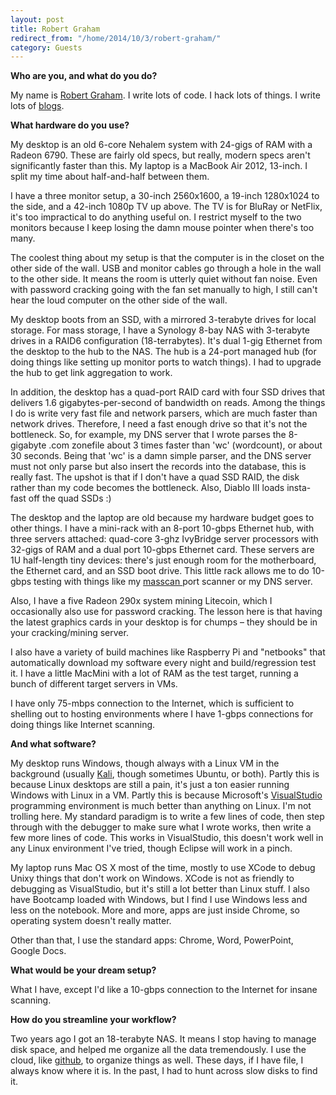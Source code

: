 ```yaml
---
layout: post
title: Robert Graham
redirect_from: "/home/2014/10/3/robert-graham/"
category: Guests
---
```


**Who are you, and what do you do?**

My name is [Robert Graham][1]. I write lots of code. I hack lots of things. I write lots of [blogs][2].

**What hardware do you use?**

My desktop is an old 6-core Nehalem system with 24-gigs of RAM with a Radeon 6790. These are fairly old specs, but really, modern specs aren't significantly faster than this. My laptop is a MacBook Air 2012, 13-inch. I split my time about half-and-half between them.

I have a three monitor setup, a 30-inch 2560x1600, a 19-inch 1280x1024 to the side, and a 42-inch 1080p TV up above. The TV is for BluRay or NetFlix, it's too impractical to do anything useful on. I restrict myself to the two monitors because I keep losing the damn mouse pointer when there's too many.

The coolest thing about my setup is that the computer is in the closet on the other side of the wall. USB and monitor cables go through a hole in the wall to the other side. It means the room is utterly quiet without fan noise. Even with password cracking going with the fan set manually to high, I still can't hear the loud computer on the other side of the wall.

My desktop boots from an SSD, with a mirrored 3-terabyte drives for local storage. For mass storage, I have a Synology 8-bay NAS with 3-terabyte drives in a RAID6 configuration (18-terrabytes). It's dual 1-gig Ethernet from the desktop to the hub to the NAS. The hub is a 24-port managed hub (for doing things like setting up monitor ports to watch things). I had to upgrade the hub to get link aggregation to work.

In addition, the desktop has a quad-port RAID card with four SSD drives that delivers 1.6 gigabytes-per-second of bandwidth on reads. Among the things I do is write very fast file and network parsers, which are much faster than network drives. Therefore, I need a fast enough drive so that it's not the bottleneck. So, for example, my DNS server that I wrote parses the 8-gigabyte .com zonefile about 3 times faster than 'wc' (wordcount), or about 30 seconds. Being that 'wc' is a damn simple parser, and the DNS server must not only parse but also insert the records into the database, this is really fast. The upshot is that if I don't have a quad SSD RAID, the disk rather than my code becomes the bottleneck. Also, Diablo III loads insta-fast off the quad SSDs :)

The desktop and the laptop are old because my hardware budget goes to other things. I have a mini-rack with an 8-port 10-gbps Ethernet hub, with three servers attached: quad-core 3-ghz IvyBridge  server processors with 32-gigs of RAM and a dual port 10-gbps Ethernet card. These servers are 1U half-length tiny devices: there's just enough room for the motherboard, the Ethernet card, and an SSD boot drive. This little rack allows me to do 10-gbps testing with things like my [masscan ][3]port scanner or my DNS server.

Also, I have a five Radeon 290x system mining Litecoin, which I occasionally also use for password cracking. The lesson here is that having the latest graphics cards in your desktop is for chumps – they should be in your cracking/mining server.

I also have a variety of build machines like Raspberry Pi and "netbooks" that automatically download my software every night and build/regression test it. I have a little MacMini with a lot of RAM as the test target, running a bunch of different target servers in VMs.

I have only 75-mbps connection to the Internet, which is sufficient to shelling out to hosting environments where I have 1-gbps connections for doing things like Internet scanning.

**And what software?**

My desktop runs Windows, though always with a Linux VM in the background (usually [Kali][4], though sometimes Ubuntu, or both). Partly this is because Linux desktops are still a pain, it's just a ton easier running Windows with Linux in a VM. Partly this is because Microsoft's [VisualStudio ][5]programming environment is much better than anything on Linux. I'm not trolling here. My standard paradigm is to write a few lines of code, then step through with the debugger to make sure what I wrote works, then write a few more lines of code. This works in VisualStudio, this doesn't work well in any Linux environment I've tried, though Eclipse will work in a pinch.

My laptop runs Mac OS X most of the time, mostly to use XCode to debug Unixy things that don't work on Windows. XCode is not as friendly to debugging as VisualStudio, but it's still a lot better than Linux stuff. I also have Bootcamp loaded with Windows, but I find I use Windows less and less on the notebook. More and more, apps are just inside Chrome, so operating system doesn't really matter.

Other than that, I use the standard apps: Chrome, Word, PowerPoint, Google Docs.

**What would be your dream setup?**

What I have, except I'd like a 10-gbps connection to the Internet for insane scanning.

**How do you streamline your workflow?**

Two years ago I got an 18-terabyte NAS. It means I stop having to manage disk space, and helped me organize all the data tremendously. I use the cloud, like [github][6], to organize things as well. These days, if I have file, I always know where it is. In the past, I had to hunt across slow disks to find it.

[1]: https://twitter.com/erratarob
[2]: http://blog.erratasec.com/
[3]: https://github.com/robertdavidgraham/masscan
[4]: http://www.kali.org/
[5]: http://msdn.microsoft.com/en-US/vstudio
[6]: https://github.com/
